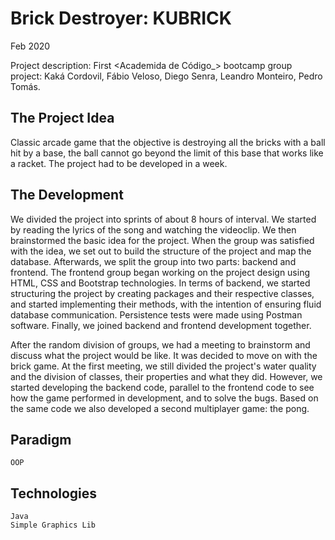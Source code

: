 # Brick Destroyer: KUBRICK

Feb 2020

Project description:
First <Academida de Código_> bootcamp group project: Kaká Cordovil, Fábio Veloso, Diego Senra, Leandro Monteiro, Pedro Tomás.

## The Project Idea
Classic arcade game that the objective is destroying all the bricks with a ball hit by a base, the ball cannot go beyond the limit of this base that works like a racket.
The project had to be developed in a week.

## The Development
We divided the project into sprints of about 8 hours of interval. We started by reading the lyrics of the song and watching 
the videoclip. We then brainstormed the basic idea for the project. When the group was satisfied with the idea, we set out to 
build the structure of the project and map the database.
Afterwards, we split the group into two parts: backend and frontend. The frontend group began working on the project 
design using HTML, CSS and Bootstrap technologies. In terms of backend, we started structuring the project by creating 
packages and their respective classes, and started implementing their methods, with the intention of ensuring fluid database
communication. Persistence tests were made using Postman software. Finally, we joined backend and frontend development together.

After the random division of groups, we had a meeting to brainstorm and discuss what the project would be like. It was decided to move on with the brick game.
At the first meeting, we still divided the project's water quality and the division of classes, their properties and what they did. However, we started developing the backend code, parallel to the frontend code to see how the game performed in development, and to solve the bugs.
Based on the same code we also developed a second multiplayer game: the pong.


## Paradigm
    OOP

## Technologies
    Java
    Simple Graphics Lib


